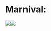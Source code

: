 # Marnival:

<img src="https://img.shields.io/badge/HTML-black?style=for-the-badge&logo=accenture&logocolor=000000"/><img src="https://img.shields.io/badge/python-black?style=for-the-badge&logo=pythonanywhere&logocolor=white"/>


